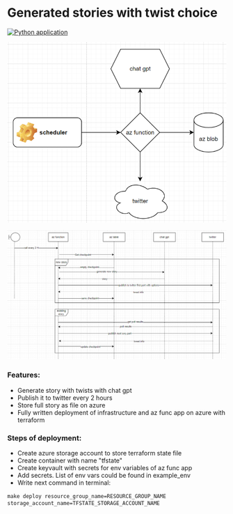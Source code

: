 # Generated stories with twist choice
[![Python application](https://github.com/stPhoenix/twitter_stories/actions/workflows/python-app.yml/badge.svg?branch=main)](https://github.com/stPhoenix/twitter_stories/actions/workflows/python-app.yml)

![](arch1.png)

![](arch2.png)


### Features:
 - Generate story with twists with chat gpt
 - Publish it to twitter every 2 hours
 - Store full story as file on azure
 - Fully written deployment of infrastructure and az func app on azure with terraform

### Steps of deployment:
 - Create azure storage account to store terraform state file
 - Create container with name "tfstate"
 - Create keyvault with secrets for env variables of az func app
 - Add secrets. List of env vars could be found in example_env
 - Write next command in terminal: 
```shell
make deploy resource_group_name=RESOURCE_GROUP_NAME storage_account_name=TFSTATE_STORAGE_ACCOUNT_NAME
```